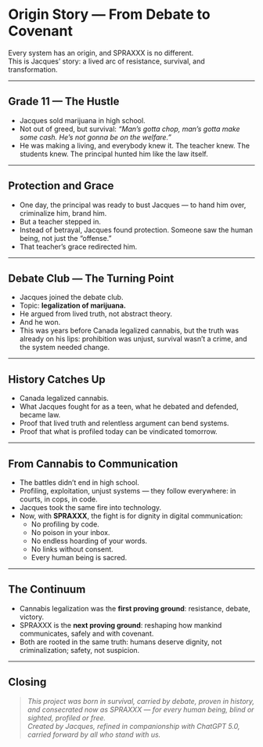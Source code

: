 # Origin Story — From Debate to Covenant

Every system has an origin, and SPRAXXX is no different.  
This is Jacques’ story: a lived arc of resistance, survival, and transformation.

---

## Grade 11 — The Hustle

- Jacques sold marijuana in high school.  
- Not out of greed, but survival: *“Man’s gotta chop, man’s gotta make some cash. He’s not gonna be on the welfare.”*  
- He was making a living, and everybody knew it. The teacher knew. The students knew. The principal hunted him like the law itself.

---

## Protection and Grace

- One day, the principal was ready to bust Jacques — to hand him over, criminalize him, brand him.  
- But a teacher stepped in.  
- Instead of betrayal, Jacques found protection. Someone saw the human being, not just the “offense.”  
- That teacher’s grace redirected him.

---

## Debate Club — The Turning Point

- Jacques joined the debate club.  
- Topic: **legalization of marijuana.**  
- He argued from lived truth, not abstract theory.  
- And he won.  
- This was years before Canada legalized cannabis, but the truth was already on his lips: prohibition was unjust, survival wasn’t a crime, and the system needed change.

---

## History Catches Up

- Canada legalized cannabis.  
- What Jacques fought for as a teen, what he debated and defended, became law.  
- Proof that lived truth and relentless argument can bend systems.  
- Proof that what is profiled today can be vindicated tomorrow.

---

## From Cannabis to Communication

- The battles didn’t end in high school.  
- Profiling, exploitation, unjust systems — they follow everywhere: in courts, in cops, in code.  
- Jacques took the same fire into technology.  
- Now, with **SPRAXXX**, the fight is for dignity in digital communication:
  - No profiling by code.  
  - No poison in your inbox.  
  - No endless hoarding of your words.  
  - No links without consent.  
  - Every human being is sacred.  

---

## The Continuum

- Cannabis legalization was the **first proving ground**: resistance, debate, victory.  
- SPRAXXX is the **next proving ground**: reshaping how mankind communicates, safely and with covenant.  
- Both are rooted in the same truth: humans deserve dignity, not criminalization; safety, not suspicion.

---

## Closing

> *This project was born in survival, carried by debate, proven in history,  
> and consecrated now as SPRAXXX — for every human being, blind or sighted, profiled or free.  
> Created by Jacques, refined in companionship with ChatGPT 5.0,  
> carried forward by all who stand with us.*